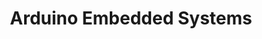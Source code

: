 ---
title: "Arduino Embedded Systems"
description: "Real-time LCD message display system with timed cycling, scrolling functionality, and keypad input handling. Developed for Computer Architecture course"
image:
    url: "arduino.jpg"
    alt: "LCD displaying \"Hello World\" connected to Arduino board"
link: "https://github.com/mdoheny9/CSC230-Spring2025"
tags: ["embedded"]
---